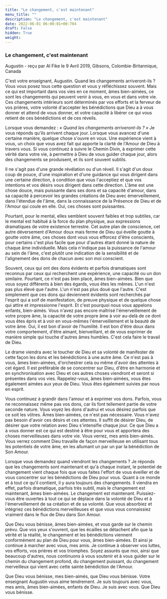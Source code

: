 ```yaml
---
title: "Le changement, c'est maintenant"
menu_title: ""
description: "Le changement, c'est maintenant"
date: 2022-06-01 06:00:01+00:704
draft: False
hidden: True
weight:
---
```

### Le changement, c'est maintenant

Augustin - reçu par Al Fike le 9 Avril 2019, Gibsons, Colombie-Britannique, Canada

C'est votre enseignant, Augustin. Quand les changements arriveront-ils ? Vous vous posez tous cette question et vous y réfléchissez souvent. Mais ce qui est important dans vos vies en ce moment, âmes bien-aimées, ce sont les changements qui peuvent venir à vous, en vous et dans votre vie. Ces changements intérieurs sont déterminés par vos efforts et la ferveur de vos prières, votre volonté d'accepter les bénédictions que Dieu a à vous donner et attend de vous donner, et votre capacité à libérer ce qui vous retient de ces bénédictions et de ces réveils.

Lorsque vous demandez : *« Quand les changements arriveront-ils ? »* Je vous réponds qu'ils arrivent chaque jour. Lorsque vous avancez d'une certaine manière, quelque chose s'ouvre en vous. Une expérience vient à vous, un choix que vous avez fait qui apporte la clarté de l'Amour de Dieu à travers vous. Si vous continuez à suivre le Chemin Divin, à exprimer cette vérité dans votre vie, à permettre à Dieu de vous guider chaque jour, alors des changements se produisent, et ils sont souvent subtils.

Il ne s'agit pas d'une grande révélation ou d'un réveil. Il s'agit d'un doux coup de pouce, d'une inspiration et d'une guidance qui vous dirigent dans une certaine direction, à condition que vous l'acceptiez et que vos intentions et vos désirs vous dirigent dans cette direction. L'âme est une chose douce, mais puissante dans ses dons et sa capacité d'amour, dans sa capacité à percevoir les grandes créations de Dieu avec émerveillement, dans l'étendue de l'âme, dans la connaissance de la Présence de Dieu et de l'Amour qui coule en elle. Oui, ces choses sont puissantes.

Pourtant, pour le mental, elles semblent souvent faibles et trop subtiles, car le mental est habitué à la force du plan physique, aux expressions dramatiques de votre existence terrestre. Cet autre plan de conscience, cet autre déversement d'Amour doux mais ferme de Dieu qui éveille goutte à goutte votre âme, ces choses dont vous vous efforcez d'être conscients, pour certains c'est plus facile que pour d'autres étant donné la nature de chaque âme individuelle. Mais cela n'indique pas la puissance de l'amour au sein de l'âme, c'est plutôt une indication de la sensibilité et de l'alignement des dons de chacun avec son moi conscient.

Souvent, ceux qui ont des dons évidents et parfois dramatiques sont reconnus par ceux qui recherchent une expérience, une capacité ou un don similaire. Pourtant, ce n'est pas bien placé, âmes bien-aimées. Bien que vous soyez différents à bien des égards, vous êtes les mêmes. L'un n'est pas plus élevé que l'autre. L'un n'est pas plus doué que l'autre. C'est simplement que ces dons qui deviennent évidents sont recherchés par l'esprit qui a soif de manifestation, de preuve physique et de quelque chose qui attire et impressionne l'esprit. Et c'est pourquoi nous vous appelons enfants, bien-aimés. Vous n'avez pas encore maîtrisé l'émerveillement de votre propre âme, la capacité de votre propre âme à voir au-delà de ce dont vous êtes épris et à voir en vous-mêmes l'émerveillement et la beauté de votre âme. Oui, il est bon d'avoir de l'humilité. Il est bon d'être doux dans votre comportement, d'être aimant, bienveillant, et de vous exprimer de manière simple qui touche d'autres âmes humbles. C'est cela faire le travail de Dieu.

Le drame viendra avec le toucher de Dieu et sa volonté de manifester de cette façon les dons et les bénédictions à une autre âme. Ce n'est pas à vous, âmes bien-aimées, d'orchestrer cela ou même d'avoir des attentes à cet égard. Il est préférable de se concentrer sur Dieu, d'être en harmonie et en synchronisation avec Dieu et ces autres choses viendront et seront si présentes dans vos vies. Rappelez-vous, âmes bien-aimées, vous êtes également aimées aux yeux de Dieu. Vous êtes également suivies par nous en esprit.

Vous continuez à grandir dans l'amour et à exprimer vos dons. Parfois, vous ne reconnaissez même pas vos dons, car ils font tellement partie de votre seconde nature. Vous voyez les dons d'autrui et vous désirez parfois que ce soit les vôtres. Âmes bien-aimées, ce n'est pas nécessaire. Vous n'avez pas besoin d'avoir ces désirs et ces attentes. Il suffit de désirer Dieu, de désirer que votre relation avec Dieu s'intensifie chaque jour. Ce que Dieu a à vous donner est ce qui est destiné à être pour vous et apportera des choses merveilleuses dans votre vie. Vous verrez, mes amis bien-aimés. Vous verrez comment Dieu travaille de façon merveilleuse en utilisant tous les potentiels de votre âme, en les allumant un par un par la bénédiction de Son Amour.

Lorsque vous demandez quand viendront les changements ? Je réponds que les changements sont maintenant et qu'à chaque instant, le potentiel de changement vient chaque fois que vous faites l'effort de vous éveiller et de vous concentrer sur les bénédictions de Dieu pour vous. Quant à ce monde et à tout ce qu'il contient, il y aura toujours des changements. Il viendra en effet, parfois dramatique, parfois très subtil, mais le changement est maintenant, âmes bien-aimées. Le changement est maintenant. Puissiez-vous être ouvertes à tout ce qui se déplace dans la volonté de Dieu et à l'émerveillement de sa création et de sa volonté. Que vous absorbiez et intégriez ces bénédictions merveilleuses et que vous vous connaissiez vraiment dans le flux de Dieu dans Son Amour.

Que Dieu vous bénisse, âmes bien-aimées, et vous garde sur le chemin prévu. Que vos yeux s'ouvrent, que les écailles se détachent afin que la vérité et la réalité, le changement et les bénédictions viennent conformément au plan de Dieu pour vous, âmes bien-aimées. Et ainsi je continue à marcher avec vous, mes amis. Je continue à observer vos luttes, vos efforts, vos prières et vos triomphes. Soyez assurés que moi, ainsi que beaucoup d'autres, nous continuons à vous soutenir et à vous guider sur le chemin du changement profond, du changement puissant, du changement merveilleux qui vient avec cette sainte bénédiction de l'Amour.

Que Dieu vous bénisse, mes bien-aimés, que Dieu vous bénisse. Votre enseignant Augustin vous aime tendrement. Je suis toujours avec vous, mes amis, âmes bien-aimées, enfants de Dieu. Je suis avec vous. Que Dieu vous bénisse.




